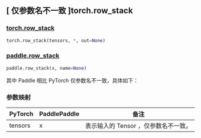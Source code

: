 ## [ 仅参数名不一致 ]torch.row_stack

### [torch.row_stack](https://pytorch.org/docs/stable/generated/torch.row_stack.html#torch.row_stack)

```python
torch.row_stack(tensors, *, out=None)
```

### [paddle.row_stack](https://www.paddlepaddle.org.cn/documentation/docs/zh/develop/api/paddle/row_stack_cn.html)

```python
paddle.row_stack(x, name=None)
```

其中 Paddle 相比 PyTorch 仅参数名不一致，具体如下：

### 参数映射

| PyTorch       | PaddlePaddle | 备注                                                    |
| ------------- | ------------ | ------------------------------------------------------  |
| tensors         | x            | 表示输入的 Tensor ，仅参数名不一致。                        |
